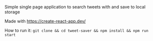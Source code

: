 Simple single page application to search tweets with and save to local storage

Made with https://create-react-app.dev/

How to run it: `git clone && cd tweet-saver && npm install && npm run start`
